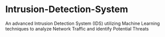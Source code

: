 # Intrusion-Detection-System
An advanced Intrusion Detection System (IDS) utilizing Machine Learning techniques to analyze Network Traffic and identify Potential Threats
